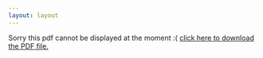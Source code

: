 ```yaml
---
layout: layout
---
```


<div id="pdf">
  <object width= "100%" height="800px" type="application/pdf" data="/assets/Sriharsha_CV.pdf" id="pdf_content">
    <p>Sorry this pdf cannot be displayed at the moment :( <a href="/assets/Sriharsha_CV.pdf">click here to
  download the PDF file.</a></p>
  </object>
</div>

